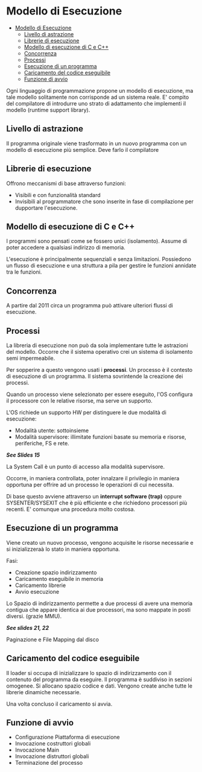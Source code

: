 # Modello di Esecuzione

- [Modello di Esecuzione](#Modello-di-Esecuzione)
  - [Livello di astrazione](#Livello-di-astrazione)
  - [Librerie di esecuzione](#Librerie-di-esecuzione)
  - [Modello di esecuzione di C e C++](#Modello-di-esecuzione-di-C-e-C)
  - [Concorrenza](#Concorrenza)
  - [Processi](#Processi)
  - [Esecuzione di un programma](#Esecuzione-di-un-programma)
  - [Caricamento del codice eseguibile](#Caricamento-del-codice-eseguibile)
  - [Funzione di avvio](#Funzione-di-avvio)

Ogni linguaggio di programmazione propone un modello di esecuzione, ma tale modello solitamente non corrisponde ad un sistema reale.
E' compito del compilatore di introdurre uno strato di adattamento che implementi il modello (runtime support library).

## Livello di astrazione

Il programma originale viene trasformato in un nuovo programma con un modello di esecuzione più semplice. Deve farlo il compilatore

## Librerie di esecuzione

Offrono meccanismi di base attraverso funzioni:

- Visibili e con funzionalità standard
- Invisibili al programmatore che sono inserite in fase di compilazione per dupportare l'esecuzione.

## Modello di esecuzione di C e C++

I programmi sono pensati come se fossero unici (isolamento). Assume di poter accedere a qualsiasi indirizzo di memoria.

L'esecuzione è principalmente sequenziali e senza limitazioni.
Possiedono un flusso di esecuzione e una struttura a pila per gestire le funzioni annidate tra le funzioni.

## Concorrenza

A partire dal 2011 circa un programma può attivare ulteriori flussi di esecuzione.

## Processi

La libreria di esecuzione non può da sola implementare tutte le astrazioni del modello. Occorre che il sistema operativo crei un sistema di isolamento semi impermeabile.

Per sopperire a questo vengono usati i **processi**. Un processo è il contesto di esecuzione di un programma. Il sistema sovrintende la creazione dei processi.

Quando un processo viene selezionato per essere eseguito, l'OS configura il processore con le relative risorse, ma serve un supporto.

L'OS richiede un supporto HW per distinguere le due modalità di esecuzione:

- Modalità utente: sottoinsieme
- Modalità supervisore: illimitate funzioni basate su memoria e risorse, periferiche, FS e rete.

***See Slides 15***

La System Call è un punto di accesso alla modalità supervisore.

Occorre, in maniera controllata, poter innalzare il privilegio in maniera opportuna per offrire ad un processo le operazioni di cui necessita.

Di base questo avviene attraverso un **interrupt software (trap)** oppure SYSENTER/SYSEXIT che è più efficiente e che richiedono processori più recenti. E' comunque una procedura molto costosa.

## Esecuzione di un programma

Viene creato un nuovo processo, vengono acquisite le risorse necessarie e si inizializzeraà lo stato in maniera opportuna.

Fasi:

- Creazione spazio indirizzamento
- Caricamento eseguibile in memoria
- Caricamento librerie
- Avvio esecuzione

Lo Spazio di indirizzamento permette a due processi di avere una memoria contigua che appare identica ai due processori, ma sono mappate in posti diversi. (grazie MMU).

***See slides 21, 22***

Paginazione e File Mapping dal disco

## Caricamento del codice eseguibile

Il loader si occupa di inizializzare lo spazio di indirizzamento con il contenuto del programma da eseguire. Il programma è suddiviso in sezioni omogenee. Si allocano spazio codice e dati. Vengono create anche tutte le librerie dinamiche necessarie.

Una volta concluso il caricamento si avvia.

## Funzione di avvio

- Configurazione Piattaforma di esecuzione
- Invocazione costruttori globali
- Invocazione Main
- Invocazione distruttori globali
- Terminazione del processo
